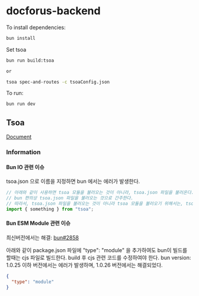 # docforus-backend

To install dependencies:

```bash
bun install
```

Set tsoa

```bash
bun run build:tsoa

or

tsoa spec-and-routes -c tsoaConfig.json
```

To run:

```bash
bun run dev
```

## Tsoa

[Document](https://tsoa-community.github.io/docs/)

### Information

#### Bun IO 관련 이슈

tsoa.json 으로 이름을 지정하면 bun 에서는 에러가 발생한다.

```typescript
// 아래와 같이 사용하면 tsoa 모듈을 불러오는 것이 아니라, tsoa.json 파일을 불러온다.
// bun 편의상 tsoa.json 파일을 불러오는 것으로 간주한다.
// 따라서, tsoa.json 파일을 불러오는 것이 아니라 tsoa 모듈을 불러오기 위해서는, tsoa.json 파일의 이름을 수정하여야 한다.
import { something } from "tsoa";
```

#### Bun ESM Module 관련 이슈

최신버전에서는 해결: [bun#2858](https://github.com/oven-sh/bun/issues/2858)

아래와 같이 package.json 파일에 "type": "module" 을 추가하여도 bun이 빌드를 할때는 cjs 파일로 빌드한다.
build 후 cjs 관련 코드를 수정하여야 한다.
bun version: 1.0.25 이하 버전에서는 에러가 발생하며, 1.0.26 버전에서는 해결되었다.

```json
{
  "type": "module"
}
```
